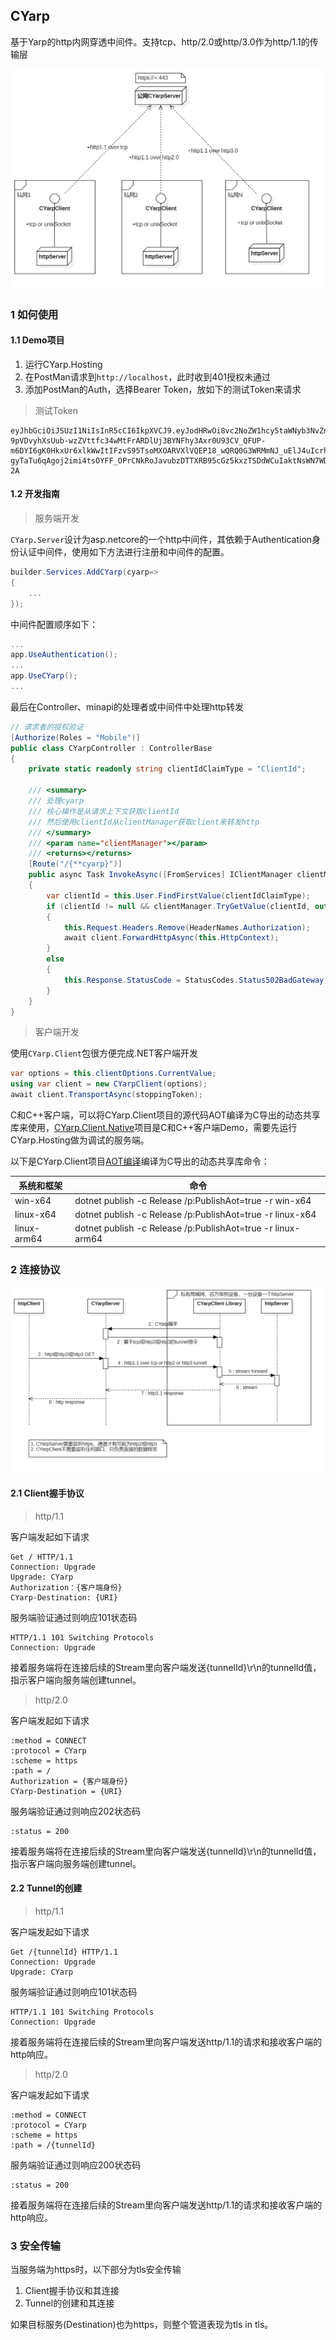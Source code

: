 ## CYarp
基于Yarp的http内网穿透中间件。支持tcp、http/2.0或http/3.0作为http/1.1的传输层

![net](net.png)


### 1 如何使用
#### 1.1 Demo项目
1. 运行CYarp.Hosting
2. 在PostMan请求到`http://localhost`，此时收到401授权未通过
3. 添加PostMan的Auth，选择Bearer Token，放如下的测试Token来请求

> 测试Token

```
eyJhbGciOiJSUzI1NiIsInR5cCI6IkpXVCJ9.eyJodHRwOi8vc2NoZW1hcy5taWNyb3NvZnQuY29tL3dzLzIwMDgvMDYvaWRlbnRpdHkvY2xhaW1zL3JvbGUiOiJNb2JpbGUiLCJodHRwOi8vc2NoZW1hcy54bWxzb2FwLm9yZy93cy8yMDA1LzA1L2lkZW50aXR5L2NsYWltcy9zaWQiOiJNb2JpbGUwMDEiLCJDbGllbnRJZCI6IkNsaWVudDAwMSIsImlhdCI6MTcxMDgxNjQ1MiwibmJmIjoxNzEwODE2NDUyLCJleHAiOjI3MTA5MDI4NTJ9.aC-9pVDvyhXsUub-wzZVttfc34wMtFrARDlUj3BYNFhy3Axr0U93CV_QFUP-m6DYI6gK0HkxUr6xlkWwItIFzvS95TsoMXOARVXlVQEP18_wQRQ0G3WRMmNJ_uElJ4uIcrha_Dr4e0cp38olHdABQgOXZgUNHFAHCY3rqtn6-gyTaTu6qAgoj2imi4tsOYFF_OPrCNkRoJavubzDTTXRB95cGz5kxzTSDdWCuIaktNsWN7WDK864VKyVgwca6ueQJogidvES_x26TZuLF6VNhYEkM6UjUZtT8WiD3nBhi2_dVS7BODMLfSyiFa68k1NK50DDfnYgiFU6Clb24Ra-2A
```

#### 1.2 开发指南
> 服务端开发

`CYarp.Server`设计为asp.netcore的一个http中间件，其依赖于Authentication身份认证中间件，使用如下方法进行注册和中间件的配置。

```c#
builder.Services.AddCYarp(cyarp=>
{
    ...
});
```

中间件配置顺序如下：
```c#
...
app.UseAuthentication();
...
app.UseCYarp();
...
```

最后在Controller、minapi的处理者或中间件中处理http转发
```c#
// 请求者的授权验证
[Authorize(Roles = "Mobile")]
public class CYarpController : ControllerBase
{ 
    private static readonly string clientIdClaimType = "ClientId";

    /// <summary>
    /// 处理cyarp
    /// 核心操作是从请求上下文获取clientId
    /// 然后使用clientId从clientManager获取client来转发http
    /// </summary>
    /// <param name="clientManager"></param>
    /// <returns></returns>
    [Route("/{**cyarp}")]
    public async Task InvokeAsync([FromServices] IClientManager clientManager)
    {
        var clientId = this.User.FindFirstValue(clientIdClaimType);
        if (clientId != null && clientManager.TryGetValue(clientId, out var client))
        {
            this.Request.Headers.Remove(HeaderNames.Authorization);
            await client.ForwardHttpAsync(this.HttpContext);
        }
        else
        {
            this.Response.StatusCode = StatusCodes.Status502BadGateway;
        }
    }
}
```

> 客户端开发

使用`CYarp.Client`包很方便完成.NET客户端开发
```c#
var options = this.clientOptions.CurrentValue;
using var client = new CYarpClient(options);
await client.TransportAsync(stoppingToken);
```

C和C++客户端，可以将CYarp.Client项目的源代码AOT编译为C导出的动态共享库来使用，[CYarp.Client.Native](https://github.com/xljiulang/CYarp/blob/master/CYarp.Client.Native)项目是C和C++客户端Demo，需要先运行CYarp.Hosting做为调试的服务端。

以下是CYarp.Client项目[AOT编译](https://learn.microsoft.com/en-us/dotnet/core/deploying/native-aot/?tabs=net8plus%2Cwindows)编译为C导出的动态共享库命令：

| 系统和框架  | 命令                                                        |
| ----------- | ----------------------------------------------------------- |
| win-x64     | dotnet publish -c Release /p:PublishAot=true -r win-x64     |
| linux-x64   | dotnet publish -c Release /p:PublishAot=true -r linux-x64   |
| linux-arm64 | dotnet publish -c Release /p:PublishAot=true -r linux-arm64 |


### 2 连接协议

![cyarp](cyarp.png)
#### 2.1 Client握手协议
> http/1.1

客户端发起如下请求
```
Get / HTTP/1.1
Connection: Upgrade
Upgrade: CYarp
Authorization：{客户端身份}
CYarp-Destination: {URI}
```

服务端验证通过则响应101状态码
```
HTTP/1.1 101 Switching Protocols
Connection: Upgrade
```

接着服务端将在连接后续的Stream里向客户端发送{tunnelId}\r\n的tunnelId值，指示客户端向服务端创建tunnel。

> http/2.0

客户端发起如下请求
```
:method = CONNECT
:protocol = CYarp
:scheme = https
:path = /
Authorization = {客户端身份}
CYarp-Destination = {URI}
```

服务端验证通过则响应202状态码
```
:status = 200
```

接着服务端将在连接后续的Stream里向客户端发送{tunnelId}\r\n的tunnelId值，指示客户端向服务端创建tunnel。


#### 2.2 Tunnel的创建
> http/1.1

客户端发起如下请求
```
Get /{tunnelId} HTTP/1.1
Connection: Upgrade
Upgrade: CYarp
```

服务端验证通过则响应101状态码
```
HTTP/1.1 101 Switching Protocols
Connection: Upgrade
```

接着服务端将在连接后续的Stream里向客户端发送http/1.1的请求和接收客户端的http响应。

> http/2.0

客户端发起如下请求
```
:method = CONNECT
:protocol = CYarp
:scheme = https
:path = /{tunnelId}
```

服务端验证通过则响应200状态码
```
:status = 200
```

接着服务端将在连接后续的Stream里向客户端发送http/1.1的请求和接收客户端的http响应。

### 3 安全传输
当服务端为https时，以下部分为tls安全传输
1. Client握手协议和其连接
2. Tunnel的创建和其连接

如果目标服务(Destination)也为https，则整个管道表现为tls in tls。